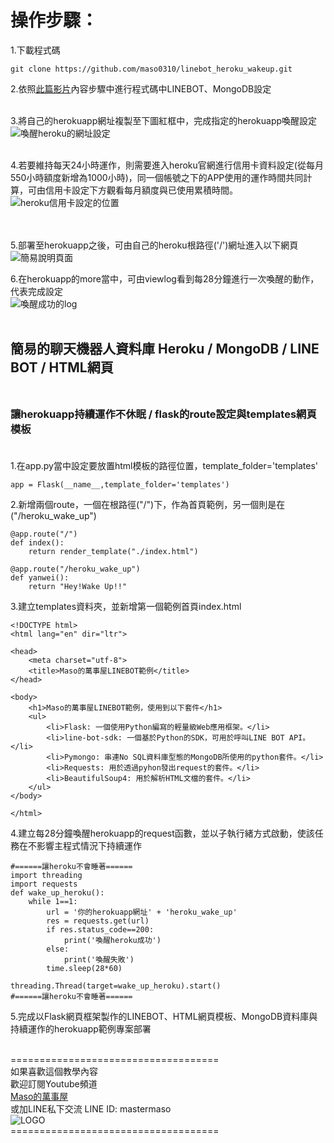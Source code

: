 
# 操作步驟：<br>

1.下載程式碼
~~~
git clone https://github.com/maso0310/linebot_heroku_wakeup.git
~~~
2.依照[此篇影片](https://youtu.be/cHKr211oTlQ)內容步驟中進行程式碼中LINEBOT、MongoDB設定<br><br>

3.將自己的herokuapp網址複製至下圖紅框中，完成指定的herokuapp喚醒設定<br>
![喚醒heroku的網址設定](https://i.imgur.com/OcVdGnz.jpg)
<br><br>

4.若要維持每天24小時運作，則需要進入heroku官網進行信用卡資料設定(從每月550小時額度新增為1000小時)，同一個帳號之下的APP使用的運作時間共同計算，可由信用卡設定下方觀看每月額度與已使用累積時間。
![heroku信用卡設定的位置](https://i.imgur.com/gMWiDL3.jpg)<br>
<br><br>

5.部署至herokuapp之後，可由自己的heroku根路徑('/')網址進入以下網頁<br>
![簡易說明頁面](https://i.imgur.com/Kyauumv.png)<br>

6.在herokuapp的more當中，可由viewlog看到每28分鐘進行一次喚醒的動作，代表完成設定<br>
![喚醒成功的log](https://i.imgur.com/NRneRZW.jpg)<br><br>

## 簡易的聊天機器人資料庫 Heroku / MongoDB / LINE BOT / HTML網頁<br><br>

### 讓herokuapp持續運作不休眠 / flask的route設定與templates網頁模板<br><br>
1.在app.py當中設定要放置html模板的路徑位置，template_folder='templates'
~~~
app = Flask(__name__,template_folder='templates')
~~~
2.新增兩個route，一個在根路徑("/")下，作為首頁範例，另一個則是在("/heroku_wake_up")
~~~
@app.route("/")
def index():
    return render_template("./index.html")

@app.route("/heroku_wake_up")
def yanwei():
    return "Hey!Wake Up!!"
~~~
3.建立templates資料夾，並新增第一個範例首頁index.html
~~~
<!DOCTYPE html>
<html lang="en" dir="ltr">

<head>
    <meta charset="utf-8">
    <title>Maso的萬事屋LINEBOT範例</title>
</head>

<body>
    <h1>Maso的萬事屋LINEBOT範例，使用到以下套件</h1>
    <ul>
        <li>Flask: 一個使用Python編寫的輕量級Web應用框架。</li>
        <li>line-bot-sdk: 一個基於Python的SDK，可用於呼叫LINE BOT API。</li>
        <li>Pymongo: 串連No SQL資料庫型態的MongoDB所使用的python套件。</li>
        <li>Requests: 用於透過pyhon發出request的套件。</li>
        <li>BeautifulSoup4: 用於解析HTML文檔的套件。</li>
    </ul>
</body>

</html>
~~~
4.建立每28分鐘喚醒herokuapp的request函數，並以子執行緒方式啟動，使該任務在不影響主程式情況下持續運作
~~~
#======讓heroku不會睡著======
import threading 
import requests
def wake_up_heroku():
    while 1==1:
        url = '你的herokuapp網址' + 'heroku_wake_up'
        res = requests.get(url)
        if res.status_code==200:
            print('喚醒heroku成功')
        else:
            print('喚醒失敗')
        time.sleep(28*60)

threading.Thread(target=wake_up_heroku).start()
#======讓heroku不會睡著======
~~~
5.完成以Flask網頁框架製作的LINEBOT、HTML網頁模板、MongoDB資料庫與持續運作的herokuapp範例專案部署
<br><br>

====================================<br>
如果喜歡這個教學內容<br>
歡迎訂閱Youtube頻道<br>
[Maso的萬事屋](https://www.youtube.com/playlist?list=PLG4d6NSc7_l5-GjYiCdYa7H5Wsz0oQA7U)<br>
或加LINE私下交流 LINE ID: mastermaso<br>
![LOGO](https://yt3.ggpht.com/ytc/AKedOLR7I7tw_IxwJRgso1sT4paNu2s6_4hMw2goyDdrYQ=s88-c-k-c0x00ffffff-no-rj)<br>
====================================<br>

